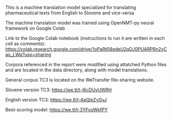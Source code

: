 This is a machine translation model specialized for translating pharmaceutical texts from English to Slovene and vice-versa

The machine translation model was trained using OpenNMT-py neural framework on Google Colab

Link to the Google Colab notebook (instructions to run it are written in each cell as comments):
https://colab.research.google.com/drive/1oPaRt08edeU2qDJ0PUARPRn2vCao_LWq?usp=sharing

Corpora referenced in the report were modified using attatched Python files and are located in the data directory, along with model translations.

General corpus TC3 is located on the WeTransfer file-sharing website.

Slovene version TC3: https://we.tl/t-j6cDUvUWRH

English version TC3: https://we.tl/t-AeQleZyGvJ

Best-scoring model: https://we.tl/t-3YFosWkfPY

